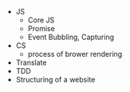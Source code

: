 - JS 
  - Core JS
  - Promise
  - Event Bubbling, Capturing
- CS
  - process of brower rendering
- Translate
- TDD
- Structuring of a website
